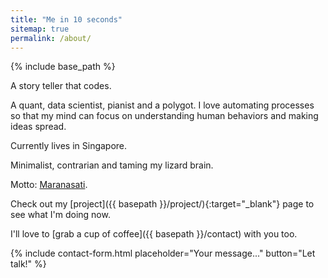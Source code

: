 ```yaml
---
title: "Me in 10 seconds"
sitemap: true
permalink: /about/
---
```

{% include base_path %}

A story teller that codes. 

A quant, data scientist, pianist and a polygot. I love automating processes so that my mind can focus on understanding human behaviors and making ideas spread.

Currently lives in Singapore.

Minimalist, contrarian and taming my lizard brain. 

Motto: [Maranasati](https://en.wikipedia.org/wiki/Maranasati).

Check out my [project]({{ basepath }}/project/){:target="_blank"} page to see what I'm doing now. 

I'll love to [grab a cup of coffee]({{ basepath }}/contact) with you too.

{% include contact-form.html placeholder="Your message..." button="Let talk!" %}
